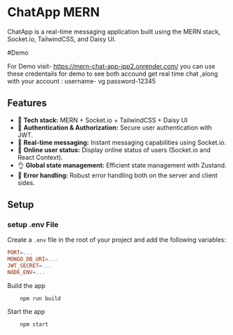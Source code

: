 # ChatApp MERN

ChatApp is a real-time messaging application built using the MERN stack, Socket.io, TailwindCSS, and Daisy UI.

#Demo 

For Demo visit- https://mern-chat-app-ipp2.onrender.com/
you can use these credentails for demo to see both accound get real time chat ,along with your account :
username- vg 
password-12345 

## Features

- 🌟 **Tech stack:** MERN + Socket.io + TailwindCSS + Daisy UI
- 🎃 **Authentication & Authorization:** Secure user authentication with JWT.
- 👾 **Real-time messaging:** Instant messaging capabilities using Socket.io.
- 🚀 **Online user status:** Display online status of users (Socket.io and React Context).
- 👌 **Global state management:** Efficient state management with Zustand.
- 🐞 **Error handling:** Robust error handling both on the server and client sides.


## Setup

###  setup .env File

Create a `.env` file in the root of your project and add the following variables:

```makefile
PORT=...
MONGO_DB_URI=...
JWT_SECRET=...
NODE_ENV=...
```
Build the app
```
    npm run build
```
Start the app
```
    npm start
```
